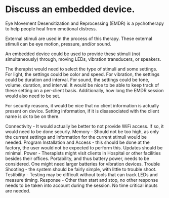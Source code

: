 # Discuss an embedded device.

Eye Movement Desensitization and Reprocessing (EMDR) is a pychotherapy to help people heal from emotional distress.

External stimuli are used in the process of this therapy.  These external stimuli can be eye motion, pressure, and/or sound.

An embedded device could be used to provide these stimuli (not simultaneously) through, moving LEDs, vibration transducers, or speakers.

The therapist would need to select the type of stimuli and some settings.
For light, the settings could be color and speed.
For vibration, the settings could be duration and interval.
For sound, the settings could be tone, volume, duration, and interval.
It would be nice to be able to keep track of these setting on a per-client basis.
Additionally, how long the EMDR session would also need to be set.

For security reasons, it would be nice that no client information is actually present on device.
Setting information, if it is disassociated with the client name is ok to be on there.

Connectivity - It would actually be better to not provide WiFi access.  If so, it would need to be done securly.
Memory - Should not be too high, as only the current settings and information for the current stimuli would be needed.
Program Installation and Access - this should be done at the factory, the user would not be expected to perform this.  Updates should be minimal.
Power - Therapists might visit clients in Hospital or other facilities besides their offices.  Portability, and thus battery power, needs to be considered.  One might need larger batteries for vibration devices.
Trouble Shooting - the system should be fairly simple, with little to trouble shoot.
Testibility - Testing may be difficult without tools that can track LEDs and measure timing.
Response - Other than start and stop, no other response needs to be taken into account during the session.  No time critical inputs are needed.

